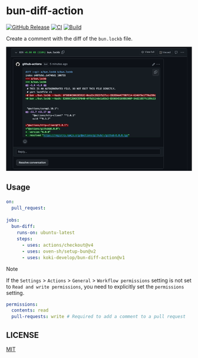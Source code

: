# bun-diff-action

[![GitHub Release](https://img.shields.io/github/v/release/koki-develop/bun-diff-action)](https://github.com/koki-develop/bun-diff-action/releases/latest)
[![CI](https://img.shields.io/github/actions/workflow/status/koki-develop/bun-diff-action/ci.yml?branch=main&logo=github&style=flat&label=ci)](https://github.com/koki-develop/bun-diff-action/actions/workflows/ci.yml)
[![Build](https://img.shields.io/github/actions/workflow/status/koki-develop/bun-diff-action/build.yml?branch=main&logo=github&style=flat&label=build)](https://github.com/koki-develop/bun-diff-action/actions/workflows/build.yml)

Create a comment with the diff of the `bun.lockb` file.

![](./assets/screenshot.png)

## Usage

```yaml
on:
  pull_request:

jobs:
  bun-diff:
    runs-on: ubuntu-latest
    steps:
      - uses: actions/checkout@v4
      - uses: oven-sh/setup-bun@v2
      - uses: koki-develop/bun-diff-action@v1
```

> [!NOTE]
> If the `Settings` > `Actions` > `General` > `Workflow permissions` setting is not set to `Read and write permissions`, you need to explicitly set the `permissions` setting.
> ```yaml
> permissions:
>   contents: read
>   pull-requests: write # Required to add a comment to a pull request
> ```


## LICENSE

[MIT](./LICENSE)
